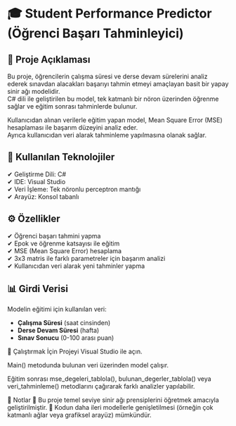 # 🎓 Student Performance Predictor (Öğrenci Başarı Tahminleyici)

## 📌 Proje Açıklaması
Bu proje, öğrencilerin çalışma süresi ve derse devam sürelerini analiz ederek sınavdan alacakları başarıyı tahmin etmeyi amaçlayan basit bir yapay sinir ağı modelidir.  
C# dili ile geliştirilen bu model, tek katmanlı bir nöron üzerinden öğrenme sağlar ve eğitim sonrası tahminlerde bulunur.

Kullanıcıdan alınan verilerle eğitim yapan model, Mean Square Error (MSE) hesaplaması ile başarım düzeyini analiz eder.  
Ayrıca kullanıcıdan veri alarak tahminleme yapılmasına olanak sağlar.

## 🧠 Kullanılan Teknolojiler
✔ Geliştirme Dili: C#  
✔ IDE: Visual Studio  
✔ Veri İşleme: Tek nöronlu perceptron mantığı  
✔ Arayüz: Konsol tabanlı

## ⚙ Özellikler
✔ Öğrenci başarı tahmini yapma  
✔ Epok ve öğrenme katsayısı ile eğitim  
✔ MSE (Mean Square Error) hesaplama  
✔ 3x3 matris ile farklı parametreler için başarım analizi  
✔ Kullanıcıdan veri alarak yeni tahminler yapma  

## 📊 Girdi Verisi
Modelin eğitimi için kullanılan veri:

- **Çalışma Süresi** (saat cinsinden)
- **Derse Devam Süresi** (hafta)
- **Sınav Sonucu** (0-100 arası puan)

🚀 Çalıştırmak İçin
Projeyi Visual Studio ile açın.

Main() metodunda bulunan veri üzerinden model çalışır.

Eğitim sonrası mse_degeleri_tablola(), bulunan_degerler_tablola() veya veri_tahminleme() metodlarını çağırarak farklı analizler yapılabilir.

📌 Notlar
📎 Bu proje temel seviye sinir ağı prensiplerini öğretmek amacıyla geliştirilmiştir.
📎 Kodun daha ileri modellerle genişletilmesi (örneğin çok katmanlı ağlar veya grafiksel arayüz) mümkündür.
